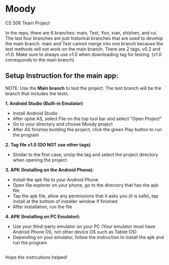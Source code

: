 # Moody
CS 506 Team Project

In the repo, there are 6 branches: main, Test, Yoo, xian, shizhen, and rui. The last four branches are just historical branches that are used to develop the main branch. main and Test cannot merge into one branch because the test methods will not work on the main branch. There are 2 tags, v0.2 and v1.0. Make sure to always use v1.0 when downloading tag for testing. (v1.0 corresponds to the main branch)

## Setup Instruction for the main app:

NOTE: Use the <b>Main branch</b> to test the project. The test branch will be the branch that includes the tests.

<b>1. Android Studio (Built-in Emulator)</b>
- Install Android Studio
- After opne AS, select File on the top tool bar and select "Open Project"
- Go to your directory and choose Moody project
- After AS finishes building the project, click the green Play button to run the program

<b>2. Tag file v1.0 (DO NOT use other tags)</b>
- Similar to the first case, unzip the tag and select the project directory when opening the project.

<b>3. APK (Installing on the Android Phone):</b>
- Install the apk file to your Android Phone
- Open file explorer on your phone, go to the directory that has the apk file
- Tap the apk file, allow any permissions that it asks you (it is safe), tap install at the bottom of installer window if finished
- After installation, run the file

<b>4. APK (Installing on PC Emulator):</b>
- Use your third-party emulator on your PC (Your emulator must have Android Phone OS,  not other device OS such as Tablet OS)
- Depending on your emulator, follow the instruction to install the apk and run the program

##
Hope the instrcutions helped!
